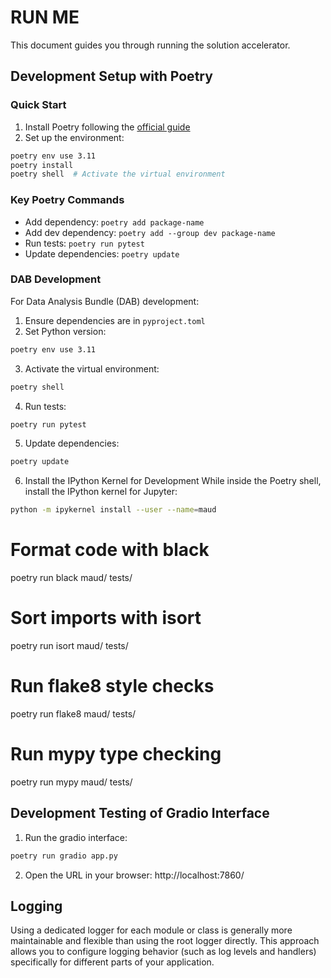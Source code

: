 # RUN ME

This document guides you through running the solution accelerator.

## Development Setup with Poetry

### Quick Start

1. Install Poetry following the [official guide](https://python-poetry.org/docs/#installation)
2. Set up the environment:
```bash
poetry env use 3.11
poetry install
poetry shell  # Activate the virtual environment
```

### Key Poetry Commands

- Add dependency: `poetry add package-name`
- Add dev dependency: `poetry add --group dev package-name`
- Run tests: `poetry run pytest`
- Update dependencies: `poetry update`

### DAB Development

For Data Analysis Bundle (DAB) development:

1. Ensure dependencies are in `pyproject.toml`
2. Set Python version:
```bash
poetry env use 3.11
```

3. Activate the virtual environment:
```bash
poetry shell
```

4. Run tests:
```bash
poetry run pytest
```

5. Update dependencies:
```bash
poetry update
```

6. Install the IPython Kernel for Development
While inside the Poetry shell, install the IPython kernel for Jupyter:
```bash 
python -m ipykernel install --user --name=maud
```

# Format code with black
poetry run black maud/ tests/

# Sort imports with isort
poetry run isort maud/ tests/

# Run flake8 style checks
poetry run flake8 maud/ tests/

# Run mypy type checking
poetry run mypy maud/ tests/

## Development Testing of Gradio Interface

1. Run the gradio interface:
```bash
poetry run gradio app.py
```

2. Open the URL in your browser: http://localhost:7860/

## Logging

Using a dedicated logger for each module or class is generally more maintainable and flexible than using the root logger directly. This approach allows you to configure logging behavior (such as log levels and handlers) specifically for different parts of your application. 
